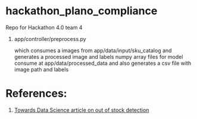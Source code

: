 # hackathon_plano_compliance
Repo for Hackathon 4.0 team 4

1. app/controller/preprocess.py

    which consumes a images from app/data/input/sku_catalog and generates a processed image and labels numpy array files for model consume at app/data/processed_data
    and also generates a csv file with image path and labels


# References:
1. [Towards Data Science article on out of stock detection](https://towardsdatascience.com/training-a-custom-yolov7-in-pytorch-and-running-it-directly-in-the-browser-with-tensorflow-js-96a5ecd7a530)